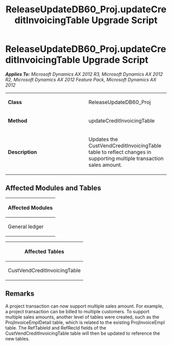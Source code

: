 ﻿---
title: ReleaseUpdateDB60_Proj.updateCreditInvoicingTable Upgrade Script
TOCTitle: ReleaseUpdateDB60_Proj.updateCreditInvoicingTable Upgrade Script
ms:assetid: 7c4749d1-705b-649e-cae5-14b7603a5fd9
ms:mtpsurl: https://msdn.microsoft.com/en-us/library/JJ719461(v=AX.60)
ms:contentKeyID: 49709251
ms.date: 05/18/2015
mtps_version: v=AX.60
---

# ReleaseUpdateDB60\_Proj.updateCreditInvoicingTable Upgrade Script 


_**Applies To:** Microsoft Dynamics AX 2012 R3, Microsoft Dynamics AX 2012 R2, Microsoft Dynamics AX 2012 Feature Pack, Microsoft Dynamics AX 2012_

<table>
<colgroup>
<col style="width: 50%" />
<col style="width: 50%" />
</colgroup>
<tbody>
<tr class="odd">
<td><p><strong>Class</strong></p></td>
<td><p>ReleaseUpdateDB60_Proj</p></td>
</tr>
<tr class="even">
<td><p><strong>Method</strong></p></td>
<td><p>updateCreditInvoicingTable</p></td>
</tr>
<tr class="odd">
<td><p><strong>Description</strong></p></td>
<td><p>Updates the CustVendCreditInvoicingTable table to reflect changes in supporting multiple transaction sales amount.</p></td>
</tr>
</tbody>
</table>


## Affected Modules and Tables

<table>
<colgroup>
<col style="width: 100%" />
</colgroup>
<thead>
<tr class="header">
<th><p>Affected Modules</p></th>
</tr>
</thead>
<tbody>
<tr class="odd">
<td><p>General ledger</p></td>
</tr>
</tbody>
</table>


<table>
<colgroup>
<col style="width: 100%" />
</colgroup>
<thead>
<tr class="header">
<th><p>Affected Tables</p></th>
</tr>
</thead>
<tbody>
<tr class="odd">
<td><p>CustVendCreditInvoicingTable</p></td>
</tr>
</tbody>
</table>


## Remarks

A project transaction can now support multiple sales amount. For example, a project transaction can be billed to multiple customers. To support multiple sales amounts, another level of tables were created, such as the ProjInvoiceEmplDetail table, which is related to the existing ProjInvoiceEmpl table. The RefTableId and RefRecId fields of the CustVendCreditInvoicingTable table will then be updated to reference the new tables.

  


